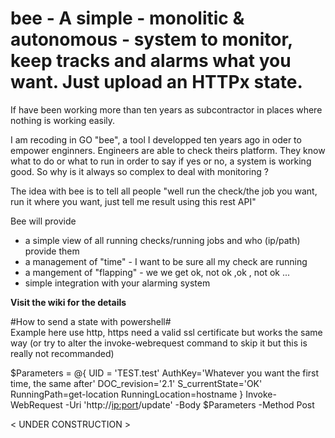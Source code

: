 # bee - A simple - monolitic & autonomous - system to monitor, keep tracks and alarms what you want. Just upload an HTTPx state.
If have been working more than ten years as subcontractor in places where nothing is working easily.

I am recoding in GO "bee", a tool I developped ten years ago in oder to empower enginners.
Engineers are able to check theirs platform. They know what to do or what to run in order to say if yes or no, a system is working good.
So why is it always so complex to deal with monitoring ?

The idea with bee is to tell all people "well run the check/the job you want, run it where you want, just tell me result using this rest API"

Bee will provide 
* a simple view of all running checks/running jobs  and who (ip/path) provide them 
* a management of "time" - I want to be sure all my check are running
* a mangement of "flapping" - we we get ok, not ok ,ok , not ok ...
* simple integration with your alarming system

**Visit the wiki for the details**

#How to send a state with powershell#  
Example here use http, https need a valid ssl certificate but works the same way (or try to alter the invoke-webrequest command to skip it but this is really not recommanded)

$Parameters = @{
  UID = 'TEST.test'
  AuthKey='Whatever you want the first time, the same after'
  DOC_revision='2.1'
  S_currentState='OK'
  RunningPath=get-location
  RunningLocation=hostname
}
 Invoke-WebRequest -Uri 'http://<ip:port>/update' -Body $Parameters -Method Post
 
< UNDER CONSTRUCTION >

